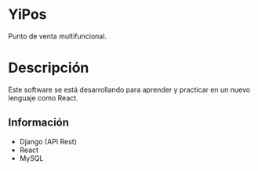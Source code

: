 # YiPos
Punto de venta multifuncional.

# Descripción
Este software se está desarrollando para aprender y practicar en un nuevo lenguaje como React.

## Información
- Django (API Rest)
- React
- MySQL
